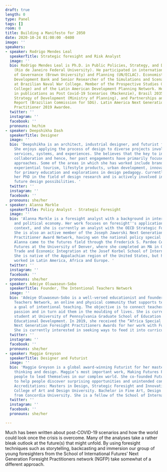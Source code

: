```yaml
---
draft: true
length: 0
type: Panel
tags: []
room: 0
title: Building a Manifesto for 2050
date: 2020-10-24 01:00:00 -0400
image: ''
speakers:
- speaker: Rodrigo Mendes Leal
  speakerTitle: Strategic foresight and Risk Analyst
  image: ''
  bio: Rodrigo Mendes Leal is Ph.D. in Public Policies, Strategy, and Development
    (Rio de Janeiro Federal University). He participated in international programs
    of Governance (Brown University) and Planning (UN/ECLAC). Economist at Brazilian
    Development Bank and Senior Researcher of the Simulations and Scenarios Laboratory
    at Brazilian Naval War College. Member of the Prospective Studies Group (Mackenzie
    College) and of the Latin American Development Planning Network. He participated
    in publications as Post Covid-19 Scenarios (Mackenzie), Brasil 2035 (IPEA), National
    Strategy of Development (Ministry of Planning), and Partnerships and Implementation
    Report (Brazilian Commission for SDG). Latin America Next Generation Foresight
    Practitioner 2019 Awardee.
  twitter: ''
  instagram: ''
  facebook: ''
  pronouns: he/him
- speaker: Deepshikha Dash
  speakerTitle: Designer
  image: ''
  bio: 'Deepshikha is an architect, industrial designer, and futurist from India.
    She enjoys applying the process of design to diverse projects involving products,
    services, systems, and experiences. She believes that the key to innovation is
    collaboration and hence, her past engagements have primarily focused on multidisciplinary
    approaches. Some of the areas in which she has worked include branding and marketing,
    experiential tourism, lifestyle products, urban development, innovative platforms
    for primary education and explorations in design pedagogy. Currently, she is pursuing
    her PhD in the field of design research and is actively involved in exploring
    future design possibilities. '
  twitter: ''
  instagram: ''
  facebook: ''
  pronouns: she/her
- speaker: Alanna Markle
  speakerTitle: Policy Analyst - Strategic Foresight
  image: ''
  bio: 'Alanna Markle is a foresight analyst with a background in international development
    and political economy. Her work focuses on foresight''s application in a policy
    context, and she is currently an analyst with the OECD Strategic Foresight Unit.
    She is also an active member of the Joseph Jaworski Next Generation Foresight
    Practitioner Award Network, having won the national policy special award in 2019.
    Alanna came to the futures field through the Frederick S. Pardee Center for International
    Futures at the University of Denver, where she completed an MA in Global Finance,
    Trade and Economic Integration at the Josef Korbel School of International Studies.
    She is native of the Appalachian region of the United States, but has lived and
    worked in Latin America, Africa and Europe. '
  twitter: ''
  instagram: ''
  facebook: ''
  pronouns: she/her
- speaker: Adeiye Oluwaseun-Sobo
  speakerTitle: Founder, The Intentional Teachers Network
  image: ''
  bio: 'Adeiye Oluwaseun-Sobo is a well-versed educationist and founder of the Intentional
    Teachers Network, an online and physical community that supports teachers with
    a goal of intentional teaching. The objective is to connect teachers, fuel their
    passion and in turn aid them in the moulding of lives. She is currently a Graduate
    student at University of Pennsylvania Graduate School of Education studying International
    Educational Development. In 2019, she received the “Africa Special Award” of the
    Next Generation Foresight Practitioners Awards for her work with Futures Literacy.
    She is currently interested in seeking ways to feed it into curricula. '
  twitter: ''
  instagram: ''
  facebook: ''
  pronouns: she/her
- speaker: Maggie Greyson
  speakerTitle: Designer and Futurist
  image: ''
  bio: 'Maggie Greyson is a global award-winning Futurist for her mastery in futures
    thinking and design. Maggie’s most important work, Making Futures Present helps
    people to lead themselves in our complex world. She co-founded Futures Present
    to help people discover surprising opportunities and unintended consequences.
    Accreditations: Masters in Design, Strategic Foresight and Innovation from Ontario
    College of Art and Design University. Bachelor in Fine Art, Design for the Theatre
    from Concordia University. She is a fellow of the School of International Futures. '
  twitter: ''
  instagram: ''
  facebook: ''
  pronouns: she/her

---
```

Much has been written about post-COVID-19 scenarios and how the world could look once the crisis is overcome. Many of the analyses take a rather bleak outlook at the future(s) that might unfold. By using foresight techniques such as storytelling, backcasting and immersion our group of young foresighters from the School of International Futures’ Next Generation Foresight Practitioners network (NGFP) take somewhat of a different approach. 